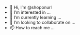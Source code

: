 - 👋 Hi, I’m @shoponurl
- 👀 I’m interested in ...
- 🌱 I’m currently learning ...
- 💞️ I’m looking to collaborate on ...
- 📫 How to reach me ...

<!---
shoponurl/shoponurl is a ✨ special ✨ repository because its `README.md` (this file) appears on your GitHub profile.
You can click the Preview link to take a look at your changes.
--->
